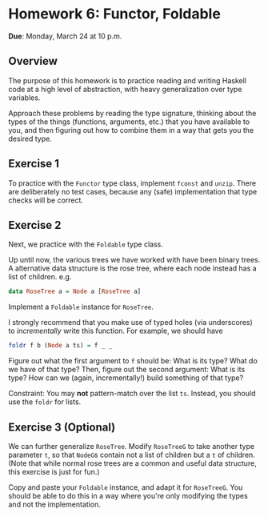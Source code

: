 # Homework 6: Functor, Foldable

**Due**: Monday, March 24 at 10 p.m.

## Overview

The purpose of this homework is to practice reading and writing Haskell code at
a high level of abstraction, with heavy generalization over type variables.

Approach these problems by reading the type signature, thinking about the types
of the things (functions, arguments, etc.) that you have available to you, and
then figuring out how to combine them in a way that gets you the desired type.

## Exercise 1

To practice with the `Functor` type class, implement `fconst` and `unzip`. There
are deliberately no test cases, because any (safe) implementation that type
checks will be correct.

## Exercise 2

Next, we practice with the `Foldable` type class.

Up until now, the various trees we have worked with have been binary trees. A
alternative data structure is the rose tree, where each node instead has a list
of children. e.g.

```Haskell
data RoseTree a = Node a [RoseTree a]
```

Implement a `Foldable` instance for `RoseTree`.

I strongly recommend that you make use of typed holes (via underscores) to
*incrementally* write this function. For example, we should have

```Haskell
foldr f b (Node a ts) = f _ _
```

Figure out what the first argument to `f` should be: What is its type? What do
we have of that type? Then, figure out the second argument: What is its type?
How can we (again, incrementally!) build something of that type?

Constraint: You may **not** pattern-match over the list `ts`. Instead, you
should use the `foldr` for lists.

## Exercise 3 (Optional)

We can further generalize `RoseTree`. Modify `RoseTreeG` to take another type
parameter `t`, so that `NodeG`s contain not a list of children but a `t` of
children. (Note that while normal rose trees are a common and useful data
structure, this exercise is just for fun.)

Copy and paste your `Foldable` instance, and adapt it for `RoseTreeG`. You
should be able to do this in a way where you're only modifying the types and not
the implementation.